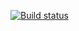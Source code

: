 [![Build status](https://ci.appveyor.com/api/projects/status/2feg2bc47353g1hy?svg=true)](https://ci.appveyor.com/project/YULLEN1/api)